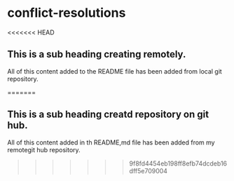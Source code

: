 # conflict-resolutions
<<<<<<< HEAD

## This is a sub heading creating remotely.

All of this content added to the README file has been added from local git repository.

=======
## This is a sub heading creatd repository on git hub.

All of this content added in th README,md file has been added from my remotegit hub repository.
>>>>>>> 9f8fd4454eb198ff8efb74dcdeb16dff5e709004

